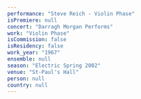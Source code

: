 ```yaml
---
performance: "Steve Reich - Violin Phase"
isPremiere: null
concert: "Darragh Morgan Performs"
work: "Violin Phase"
isCommission: false
isResidency: false
work_year: "1967"
ensemble: null
season: "Electric Spring 2002"
venue: "St-Paul's Hall"
person: null
country: null
---
```


